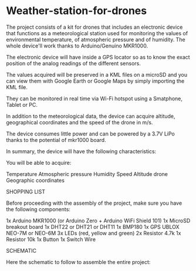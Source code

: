 # Weather-station-for-drones
The project consists of a kit for drones that includes an electronic device that functions as a meteorological station used for monitoring the values of environmental temperature, of atmospheric pressure and of humidity. The whole device'll work thanks to Arduino/Genuino MKR1000.

The electronic device will have inside a GPS locator so as to know the exact position of the analog readings of the different sensors.

The values acquired will be preserved in a KML files on a microSD and you can view them with Google Earth or Google Maps by simply importing the KML file.

They can be monitored in real time via Wi-Fi hotspot using a Smatphone, Tablet or PC.

In addition to the meteorological data, the device can acquire altitude, geographical coordinates and the speed of the drone in m/s.

The device consumes little power and can be powered by a 3.7V LiPo thanks to the potential of mkr1000 board.

In summary, the device will have the following characteristics:

You will be able to acquire:

Temperature
Atmospheric pressure
Humidity
Speed
Altitude drone
Geographic coordinates


SHOPPING LIST

Before proceeding with the assembly of the project, make sure you have the following components:

1x Arduino MKR1000 (or Arduino Zero + Arduino WiFi Shield 101)
1x MicroSD breakout board
1x DHT22 or DHT21 or DHT11
1x BMP180
1x GPS UBLOX NEO-7M or NEO-6M
3x LEDs (red, yellow and green)
2x Resistor 4.7k
1x Resistor 10k
1x Button
1x Switch
Wire


SCHEMATIC

Here the schematic to follow to assemble the entire project:
